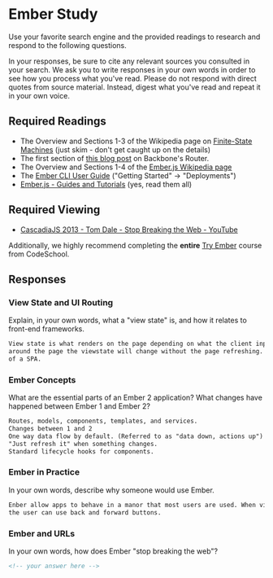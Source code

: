 # Ember Study

Use your favorite search engine and the provided readings to research and
respond to the following questions.

In your responses, be sure to cite any relevant sources you consulted in your
search. We ask you to write responses in your own words in order to see how you
process what you've read. Please do not respond with direct quotes from source
material. Instead, digest what you've read and repeat it in your own voice.

## Required Readings

-   The Overview and Sections 1-3 of the Wikipedia page on [Finite-State Machines](https://en.wikipedia.org/wiki/Finite-state_machine)
    (just skim - don't get caught up on the details)
-   The first section of [this blog post](http://pragmatic-backbone.com/routing-and-controllers) on
    Backbone's Router.
-   The Overview and Sections 1-4 of the [Ember.js Wikipedia page](https://en.wikipedia.org/wiki/Ember.js)
-   The [Ember CLI User Guide](http://ember-cli.com/user-guide/)
    ("Getting Started" -> "Deployments")
-   [Ember.js - Guides and Tutorials](https://guides.emberjs.com/v2.4.0/) (yes,
    read them all)

## Required Viewing

-   [CascadiaJS 2013 - Tom Dale - Stop Breaking the Web - YouTube](https://www.youtube.com/watch?v=BQ6at0addi4)

Additionally, we highly recommend completing the **entire** [Try
Ember](https://www.codeschool.com/courses/try-ember) course from CodeSchool.

## Responses

### View State and UI Routing

Explain, in your own words, what a "view state" is, and how it relates to
 front-end frameworks.

```md
View state is what renders on the page depending on what the client inputs. As a client navigates
around the page the viewstate will change without the page refreshing. Viewstate is a key part
of a SPA.
```

### Ember Concepts

What are the essential parts of an Ember 2 application?
What changes have happened between Ember 1 and Ember 2?

```md
Routes, models, components, templates, and services.
Changes between 1 and 2
One way data flow by default. (Referred to as "data down, actions up")
"Just refresh it" when something changes.
Standard lifecycle hooks for components.
```

### Ember in Practice

In your own words, describe why someone would use Ember.

```md
Enber allow apps to behave in a manor that most users are used. When viewstate changes the url changes, and
the user can use back and forward buttons.
```

### Ember and URLs

In your own words, how does Ember "stop breaking the web"?

```md
<!-- your answer here -->
```
